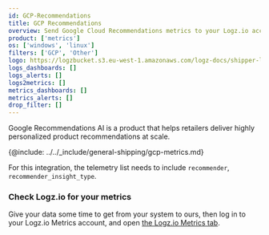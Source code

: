 ```yaml
---
id: GCP-Recommendations
title: GCP Recommendations
overview: Send Google Cloud Recommendations metrics to your Logz.io account.
product: ['metrics']
os: ['windows', 'linux']
filters: ['GCP', 'Other']
logo: https://logzbucket.s3.eu-west-1.amazonaws.com/logz-docs/shipper-logos/gcpai.png
logs_dashboards: []
logs_alerts: []
logs2metrics: []
metrics_dashboards: []
metrics_alerts: []
drop_filter: []
---
```



Google Recommendations AI is a product that helps retailers deliver highly personalized product recommendations at scale. 


{@include: ../../_include/general-shipping/gcp-metrics.md}  

For this integration, the telemetry list needs to include `recommender`, `recommender_insight_type`.

### Check Logz.io for your metrics

Give your data some time to get from your system to ours, then log in to your Logz.io Metrics account, and open [the Logz.io Metrics tab](https://app.logz.io/#/dashboard/metrics/).
